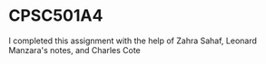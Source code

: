 # CPSC501A4
I completed this assignment with the help of Zahra Sahaf, Leonard Manzara's notes, and Charles Cote
